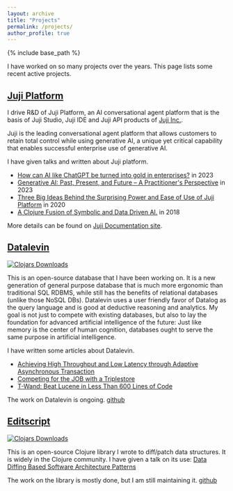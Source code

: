 ```yaml
---
layout: archive
title: "Projects"
permalink: /projects/
author_profile: true
---
```


{% include base_path %}

I have worked on so many projects over the years. This page lists some recent active
projects.

[Juji Platform](https://juji.io)
---

I drive R&D of Juji Platform, an AI conversational agent platform that is the
basis of Juji Studio, Juji IDE and Juji API products of [Juji
Inc.](https://juji.io).

Juji is the leading conversational agent platform that allows customers to
retain total control while using generative AI, a unique yet critical capability
that enables successful enterprise use of generative AI.

I have given talks and written about Juji platform.

* [How can AI like ChatGPT be turned into gold in
  enterprises?](https://juji.io/blog/how-can-you-turn-ai-like-chatgt-into-gold-in-enterprise/)
  in 2023
* [Generative AI: Past, Present, and Future – A Practitioner's Perspective](https://www.slideshare.net/slideshow/genaipdf/260536464) in 2023
* [Three Big Ideas Behind the Surprising Power and Ease of Use of Juji Platform](https://juji.io/blog/three-big-ideas-behind-the-surprising-power-and-ease-of-use-of-juji-platform/)
  in 2020
* [A Clojure Fusion of Symbolic and Data Driven
  AI.](https://www.youtube.com/watch?v=phA4bMjKvCY&t=5s) in 2018

More details can be found on [Juji Documentation site](https://juji.io/docs).

[Datalevin](https://github.com/juji-io/datalevin)
---

[![Clojars Downloads](https://img.shields.io/clojars/dt/datalevin)](https://clojars.org/datalevin)


This is an open-source database that I have been working on. It is a new
generation of general purpose database that is much more ergonomic than
traditional SQL RDBMS, while still has the benefits of relational databases
(unlike those NoSQL DBs). Datalevin uses a user friendly favor of Datalog as the
query language and is good at deductive reasoning and analytics. My
goal is not just to compete with existing databases, but also to lay the
foundation for advanced artificial intelligence of the future: Just like memory
is the center of human cognition, databases ought to serve the same purpose in
artificial intelligence.

I have written some articles about Datalevin.

* [Achieving High Throughput and Low Latency through Adaptive Asynchronous
  Transaction](https://yyhh.org/blog/2025/02/achieving-high-throughput-and-low-latency-through-adaptive-asynchronous-transaction/)
* [Competing for the JOB with a
  Triplestore](https://yyhh.org/blog/2024/09/competing-for-the-job-with-a-triplestore/)
* [T-Wand: Beat Lucene in Less Than 600 Lines of
  Code](https://yyhh.org/blog/2021/11/t-wand-beat-lucene-in-less-than-600-lines-of-code/)

The work on Datalevin is ongoing. [github](https://github.com/juji-io/datalevin)

[Editscript](https://github.com/juji-io/editscript)
---

[![Clojars Downloads](https://img.shields.io/clojars/dt/juji%2Feditscript)](https://clojars.org/juji/editscript)

This is an open-source Clojure library I wrote to diff/patch data structures. It
is widely in the Clojure community. I have given a talk on its use: [Data Diffing Based Software
Architecture Patterns](https://youtu.be/n-avEZHEHg8?si=_okX3Qexb5JtlYOf)

The work on the library is mostly done, but I am still maintaining it.
[github](https://github.com/juji-io/editscript)
